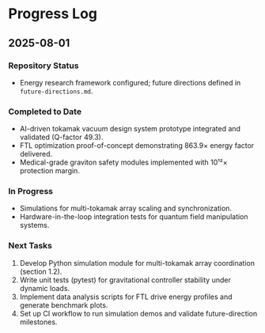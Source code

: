 # Progress Log

## 2025-08-01

### Repository Status
- Energy research framework configured; future directions defined in `future-directions.md`.

### Completed to Date
- AI-driven tokamak vacuum design system prototype integrated and validated (Q-factor 49.3).
- FTL optimization proof-of-concept demonstrating 863.9× energy factor delivered.
- Medical-grade graviton safety modules implemented with 10¹²× protection margin.

### In Progress
- Simulations for multi-tokamak array scaling and synchronization.
- Hardware-in-the-loop integration tests for quantum field manipulation systems.

### Next Tasks
1. Develop Python simulation module for multi-tokamak array coordination (section 1.2).
2. Write unit tests (pytest) for gravitational controller stability under dynamic loads.
3. Implement data analysis scripts for FTL drive energy profiles and generate benchmark plots.
4. Set up CI workflow to run simulation demos and validate future-direction milestones.
